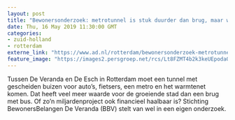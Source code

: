 ```yaml
---
layout: post
title: "Bewonersonderzoek: metrotunnel is stuk duurder dan brug, maar wel te financieren"
date: Thu, 16 May 2019 11:30:00 GMT
categories: 
- zuid-holland 
- rotterdam 
externe_link: "https://www.ad.nl/rotterdam/bewonersonderzoek-metrotunnel-is-stuk-duurder-dan-brug-maar-wel-te-financieren~a1802dde/"
feature_image: "https://images2.persgroep.net/rcs/Lt8FZMT4b2k3keUEpodaQLXA3Ms/diocontent/148512350/_fitwidth/400/?appId=21791a8992982cd8da851550a453bd7f&quality=0.7"
---
```


Tussen De Veranda en De Esch in Rotterdam moet een tunnel met gescheiden buizen voor auto’s, fietsers, een metro en het warmtenet komen. Dat heeft veel meer waarde voor de groeiende stad dan een brug met bus. Of zo’n miljardenproject ook financieel haalbaar is? Stichting BewonersBelangen De Veranda (BBV) stelt van wel in een eigen onderzoek.
